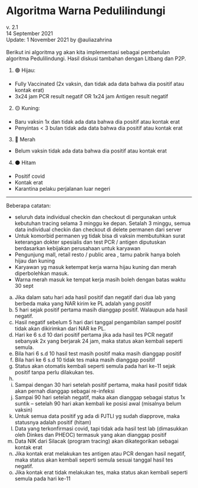 # Algoritma Warna Pedulilindungi
v. 2.1\
14 September 2021\
Update: 1 November 2021 by @auliazahrina\
\
Berikut ini algoritma yg akan kita implementasi sebagai pembetulan algoritma Pedulilindungi. Hasil diskusi tambahan dengan Litbang dan P2P.


1. 🟢 Hijau: 
- Fully Vaccinated (2x vaksin, dan tidak ada data bahwa dia positif atau kontak erat) 
- 3x24 jam PCR result negatif OR 1x24 jam Antigen result negatif
2. 🟡 Kuning:
- Baru vaksin 1x dan tidak ada data bahwa dia positif atau kontak erat
- Penyintas < 3 bulan tidak ada data bahwa dia positif atau kontak erat
3. 🔴 Merah
- Belum vaksin tidak ada data bahwa dia positif atau kontak erat
4. ⚫️ Hitam
- Positif covid 
- Kontak erat
- Karantina pelaku perjalanan luar negeri

---

Beberapa catatan:
- seluruh data individual checkin dan checkout di pergunakan untuk kebutuhan tracing selama 3 minggu ke depan. Setalah 3 minggu, semua data individual checkin dan checkout di delete permanen dari server</li>
- Untuk komorbid permanen yg tidak bisa di vaksin membutuhkan surat keterangan dokter spesialis dan test PCR / antigen diputuskan berdasarkan kebijakan perusahaan untuk karyawan</li>
- Pengunjung mall, retail resto / public area , tamu pabrik hanya boleh hijau dan kuning</li>
- Karyawan yg masuk ketempat kerja warna hijau kuning dan merah diperbolehkan masuk. </li>
- Warna merah masuk ke tempat kerja masih boleh dengan batas waktu 30 sept</li>
<ol type="a">
<li>Jika dalam satu hari ada hasil positif dan negatif dari dua lab yang berbeda maka yang NAR kirim ke PL adalah yang positif</li>
<li>5 hari sejak positif pertama masih dianggap positif. Walaupun ada hasil negatif.</li>
<li>Hasil negatif sebelum 5 hari dari tanggal pengambilan sampel positif tidak akan dikirimkan dari NAR ke PL.</li>
<li>Hari ke 6 s.d 10 dari positif pertama jika ada hasil tes PCR negatif sebanyak 2x yang berjarak 24 jam, maka status akan kembali seperti semula.</li>
<li>Bila hari 6 s.d 10 hasil test masih positif maka masih dianggap positif</li>
<li>Bila hari ke 6 s.d 10 tidak tes maka masih dianggap positif</li>
<li>Status akan otomatis kembali seperti semula pada hari ke-11 sejak positif tanpa perlu dilakukan tes.<li>
<li>Sampai dengan 30 hari setelah positif pertama, maka hasil positif tidak akan pernah dianggap sebagai re-infeksi</li>
<li>Sampai 90 hari setelah negatif, maka akan dianggap sebagai status 1x suntik – setelah 90 hari akan kembali ke posisi awal (misalnya belum vaksin)</li>
<li>Untuk semua data positif yg ada di PJTLI yg sudah diapprove, maka statusnya adalah positif (hitam)</li>
<li>Data yang terkonfirmasi covid, tapi tidak ada hasil test lab (dimasukkan oleh Dinkes dan PHEOC) termasuk yang akan dianggap positif</li>
<li>Data NIK dari Silacak (program tracing) akan dikategorikan sebagai kontak erat</li>
  <li>Jika kontak erat melakukan tes antigen atau PCR dengan hasil negatif, maka status akan kembali seperti semula sesuai tanggal hasil tes negatif.</li>  
  <li>Jika kontak erat tidak melakukan tes, maka status akan kembali seperti semula pada hari ke-11</li>
</ol>
